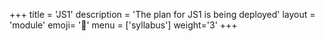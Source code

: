 +++
title = 'JS1'
description = 'The plan for JS1 is being deployed'
layout = 'module'
emoji= '🥚'
menu = ['syllabus']
weight='3'
+++

